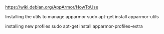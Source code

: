 https://wiki.debian.org/AppArmor/HowToUse

Installing the utils to manage apparmor
sudo apt-get install apparmor-utils

installing new profiles 
sudo apt-get install apparmor-profiles-extra
